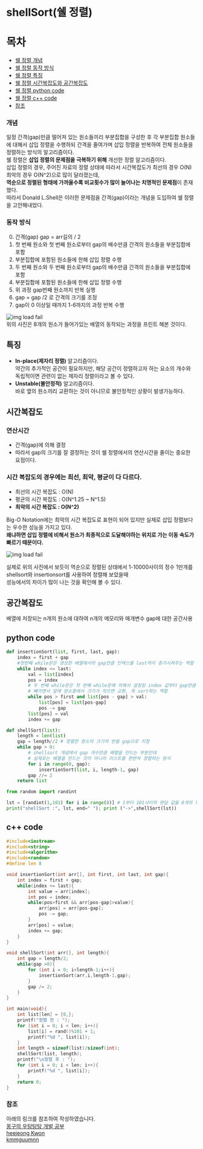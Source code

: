 # shellSort(쉘 정렬)
 # 목차
- [쉘 정렬 개념](#개념)
- [쉘 정렬 동작 방식](#동작-방식)
- [쉘 정렬 특징](#특징)
- [쉘 정렬 시간복잡도와 공간복잡도](#시간복잡도)
- [쉘 정렬 python code](#python-code)
- [쉘 정렬 c++ code](#c++-code)
- [참조](#참조)

### 개념 
일정 간격(gap)만큼 떨어져 있는 원소들끼리 부분집합을 구성한 후 각 부분집합 원소들에 대해서 삽입 정렬을 수행하되 간격을 줄여가며 삽입 정렬을 반복하여 전체 원소들을 정렬하는 방식의 알고리즘이다. <br>
쉘 정렬은 **삽입 정렬의 문제점을 극복하기 위해** 개선한 정렬 알고리즘이다. <br>
삽입 정렬의 경우, 주어진 자료의 정렬 상태에 따라서 시간복잡도가 최선의 경우 O(N) 최악의 경우 O(N^2)으로 많이 달라졌는데, <br>
**역순으로 정렬된 형태에 가까울수록 비교횟수가 많이 늘어나는 치명적인 문제점**이 존재했다.<br>
따라서 Donald L.Shell은 이러한 문제점을 간격(gap)이라는 개념을 도입하여 쉘 정렬을 고안해내었다.

### 동작 방식
0. 간격(gap) gap = arr길의 / 2 <br>
1. 첫 번째 원소와 첫 번째 원소로부터 gap의 배수만큼 간격의 원소들을 부분집합에 포함
2. 부분집합에 포함된 원소들에 한해 삽입 정렬 수행
3. 두 번째 원소와 두 번째 원소로부터 gap의 배수만큼 간격의 원소들을 부분집합에 포함
4. 부분집합에 포함된 원소들에 한해 삽입 정렬 수행
5. 위 과정 gap번째 원소까지 반복 실행
6. gap = gap /2 로 간격의 크기를 조정
7. gap이 0 이상일 때까지 1-6까지의 과정 반복 수행 <br>

![img load fail](../images/shellSortexample.png) <br>
위의 사진은 8개의 원소가 들어가있는 배열의 동작되는 과정을 프린트 해본 것이다.

## 특징
- **In-place(제자리 정렬)** 알고리즘이다. <br>
약간의 추가적인 공간이 필요하지만, 해당 공간이 정렬하고자 하는 요소의 개수와 독립적이면 관련이 없는 제자리 정렬이라고 볼 수 있다. <br>
- **Unstable(불안정적)** 알고리즘이다.<br>
바로 옆의 원소끼리 교환하는 것이 아니므로 불안정적인 상황이 발생가능하다. <br> 

## 시간복잡도
### 연산시간
- 간격(gap)에 의해 결정<br>
- 따라서 gap의 크기를 잘 결정하는 것이 쉘 정렬에서의 연산시간을 줄이는 중요한 요점이다.<br>

### 시간 복잡도의 경우에는 최선, 최악, 평균이 다 다르다.<br>
- 최선의 시간 복잡도 : O(N)<br>
- 평균의 시간 복잡도 : O(N^1.25 ~ N^1.5)<br>
- **최악의 시간 복잡도 : O(N^2)**<br>

Big-O Notation에는 최악의 시간 복잡도로 표현이 되어 있지만 실제로 삽입 정렬보다는 우수한 성능을 가지고 있다. <br>
**왜냐하면 삽입 정렬에 비해서 원소가 최종적으로 도달해야하는 위치로 가는 이동 속도가 빠르기 때문이다.** <br>

![img load fail](../images/shellSortcompare.png)

실제로 위의 사진에서 보듯이 역순으로 정렬된 상태에서 1-10000사이의 정수 1만개를 shellsort와 insertionsort를 사용하여 정렬해 보았을때 <br>
성능에서의 차이가 많이 나는 것을 확인해 볼 수 있다. 

## 공간복잡도
배열에 저장되는 n개의 원소에 대하여 n개의 메모리와 매개변수 gap에 대한 공간사용 

## python code
```python
def insertionSort(list, first, last, gap):
    index = first + gap 
    #첫번째 while문은 생성한 배열에서의 gap만큼 인덱스를 last까지 증가시켜주는 역할
    while index <= last: 
        val = list[index]
        pos = index
        # 두 번째 while문은 첫 번째 while문에 의해서 설정된 index 값부터 gap만큼 
        # 빼가면서 앞에 원소중에서 크기가 작으면 교환, 즉 sort하는 역할 
        while pos > first and list[pos - gap] > val:
            list[pos] = list[pos-gap]
            pos -= gap
        list[pos] = val
        index += gap

def shellSort(list):
    length = len(list)
    gap = length//2 # 정렬한 원소의 크기의 반을 gap으로 지정
    while gap > 0: 
        # shellsort 개념에서 gap 개수만큼 배열을 만드는 부분인데
        # 실제로는 배열을 만드는 것이 아니라 리스트를 한번씩 정렬하는 방식 
        for i in range(0, gap): 
            insertionSort(list, i, length-1, gap)
        gap //= 2
    return list

from random import randint

lst = [randint(1,101) for i in range(8)] # 1부터 101사이의 랜덤 값을 8개의 list 안에 초기화
print("shellSort :", lst, end=" "); print ("->",shellSort(lst))
``` 

## c++ code
```c++
#include<iostream>
#include<string>
#include<algorithm>
#include<random>
#define len 8

void insertionSort(int arr[], int first, int last, int gap){
    int index = first + gap;
    while(index <= last){
        int value = arr[index];
        int pos = index;
        while(pos>first && arr[pos-gap]>value){
            arr[pos] = arr[pos-gap];
            pos -= gap;
        }
        arr[pos] = value;
        index += gap;
    }
}

void shellSort(int arr[], int length){
    int gap = length/2;
    while(gap >0){
        for (int i = 0; i<length-1;i++){
            insertionSort(arr,i,length-1,gap);
        }
        gap /= 2;
    }
}

int main(void){
    int list[len] = {0,};
    printf("정렬 전 : ");
    for (int i = 0; i < len; i++){
        list[i] = rand()%101 + 1;
        printf("%d ", list[i]);
    }
    int length = sizeof(list)/sizeof(int);
    shellSort(list, length);
    printf("\n정렬 후 : ");
    for (int i = 0; i < len; i++){
        printf("%d ", list[i]);
    }
    return 0; 
}
```
### 참조
아래의 링크를 참조하여 작성하였습니다. <br>
[몽구의 우탕탕탕 개발 공부](https://starkying.tistory.com/entry/Insertion-Sort-%EC%82%BD%EC%9E%85-%EC%A0%95%EB%A0%AC-Shell-Sort-%EC%85%B8-%EC%A0%95%EB%A0%AC) <br>
[heejeong Kwon](https://mong9data.tistory.com/45)<br>
[kmmguumnn](https://gmlwjd9405.github.io/2018/05/08/algorithm-shell-sort.html)

